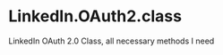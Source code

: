 LinkedIn.OAuth2.class
=====================

LinkedIn OAuth 2.0 Class, all necessary methods I need
